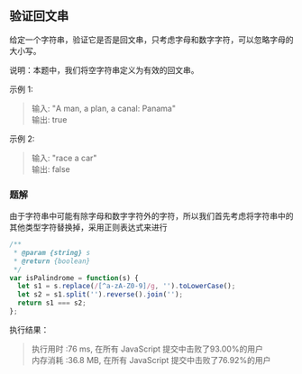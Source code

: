 ## 验证回文串

给定一个字符串，验证它是否是回文串，只考虑字母和数字字符，可以忽略字母的大小写。

说明：本题中，我们将空字符串定义为有效的回文串。

示例 1:

>输入: "A man, a plan, a canal: Panama"  
输出: true  

示例 2:

>输入: "race a car"  
输出: false

### 题解
由于字符串中可能有除字母和数字字符外的字符，所以我们首先考虑将字符串中的其他类型字符替换掉，采用正则表达式来进行

```javascript
/**
 * @param {string} s
 * @return {boolean}
 */
var isPalindrome = function(s) {
  let s1 = s.replace(/[^a-zA-Z0-9]/g, '').toLowerCase();
  let s2 = s1.split('').reverse().join('');
  return s1 === s2;
};
```
执行结果：
> 执行用时 :76 ms, 在所有 JavaScript 提交中击败了93.00%的用户  
内存消耗 :36.8 MB, 在所有 JavaScript 提交中击败了76.92%的用户